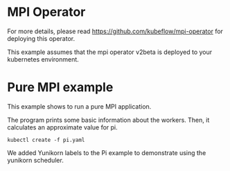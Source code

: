 # MPI Operator

For more details, please read https://github.com/kubeflow/mpi-operator for deploying this operator.

This example assumes that the mpi operator v2beta is deployed to your kubernetes environment.

# Pure MPI example

This example shows to run a pure MPI application.

The program prints some basic information about the workers.
Then, it calculates an approximate value for pi.

```
kubectl create -f pi.yaml
```

We added Yunikorn labels to the Pi example to demonstrate using the yunikorn scheduler.